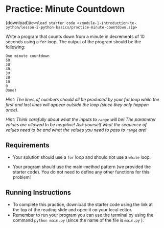 # <i class="fas fa-laptop"></i> Practice: Minute Countdown

{download}`Download starter code </module-1-introduction-to-python/lesson-2-python-basics/practice-minute-countdown.zip>`

Write a program that counts down from a minute in decrements of 10 seconds using a `for` loop. The output of the program should be the following:

```text
One minute countdown
60
50
40
30
20
10
0
Done!
```

_Hint: The lines of numbers should all be produced by your for loop while the first and last lines will appear outside the loop (since they only happen once)._

_Hint: Think carefully about what the inputs to `range` will be! The parameter values are allowed to be negative! Ask yourself what the sequence of values need to be and what the values you need to pass to `range` are!_

## Requirements

- Your solution should use a `for` loop and should not use a `while` loop.

- Your program should use the main-method pattern (we provided the starter code). You do not need to define any other functions for this problem!

## Running Instructions

- To complete this practice, download the starter code using the link at the top of the reading slide and open it on your local editor.
- Remember to run your program you can use the terminal by using the command `python main.py` (since the name of the file is `main.py` ).
